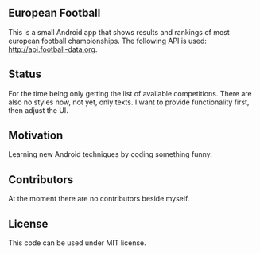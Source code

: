## European Football

This is a small Android app that shows results and rankings of most european football championships.
The following API is used: http://api.football-data.org.

## Status

For the time being only getting the list of available competitions.
There are also no styles now, not yet, only texts. I want to provide functionality first, then adjust the UI.

## Motivation

Learning new Android techniques by coding something funny.

## Contributors

At the moment there are no contributors beside myself.

## License

This code can be used under MIT license.
